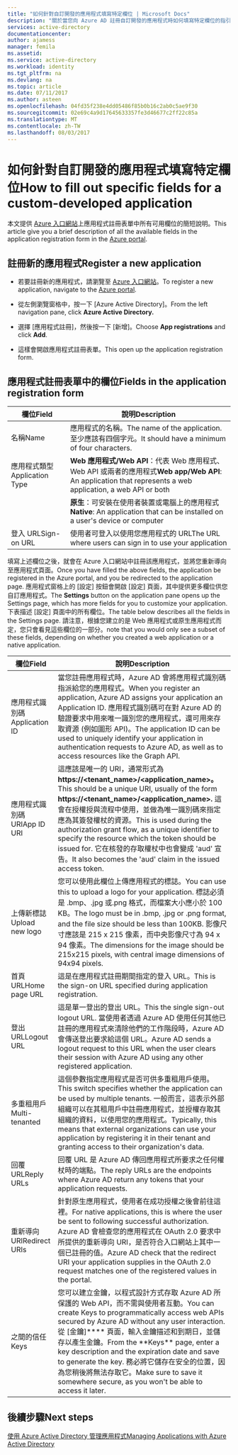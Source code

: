 ```yaml
---
title: "如何針對自訂開發的應用程式填寫特定欄位 | Microsoft Docs"
description: "關於當您向 Azure AD 註冊自訂開發的應用程式時如何填寫特定欄位的指引"
services: active-directory
documentationcenter: 
author: ajamess
manager: femila
ms.assetid: 
ms.service: active-directory
ms.workload: identity
ms.tgt_pltfrm: na
ms.devlang: na
ms.topic: article
ms.date: 07/11/2017
ms.author: asteen
ms.openlocfilehash: 04fd35f238e4dd05486f85b0b16c2ab0c5ae9f30
ms.sourcegitcommit: 02e69c4a9d17645633357fe3d46677c2ff22c85a
ms.translationtype: MT
ms.contentlocale: zh-TW
ms.lasthandoff: 08/03/2017
---
```

# <a name="how-to-fill-out-specific-fields-for-a-custom-developed-application"></a><span data-ttu-id="2ef7d-103">如何針對自訂開發的應用程式填寫特定欄位</span><span class="sxs-lookup"><span data-stu-id="2ef7d-103">How to fill out specific fields for a custom-developed application</span></span>

<span data-ttu-id="2ef7d-104">本文提供 [Azure 入口網站](https://portal.azure.com)上應用程式註冊表單中所有可用欄位的簡短說明。</span><span class="sxs-lookup"><span data-stu-id="2ef7d-104">This article give you a brief description of all the available fields in the application registration form in the [Azure portal](https://portal.azure.com).</span></span>

## <a name="register-a-new-application"></a><span data-ttu-id="2ef7d-105">註冊新的應用程式</span><span class="sxs-lookup"><span data-stu-id="2ef7d-105">Register a new application</span></span>

-   <span data-ttu-id="2ef7d-106">若要註冊新的應用程式，請瀏覽至 [Azure 入口網站](https://portal.azure.com)。</span><span class="sxs-lookup"><span data-stu-id="2ef7d-106">To register a new application, navigate to the [Azure portal](https://portal.azure.com).</span></span>

-   <span data-ttu-id="2ef7d-107">從左側瀏覽窗格中，按一下 [Azure Active Directory]。</span><span class="sxs-lookup"><span data-stu-id="2ef7d-107">From the left navigation pane, click **Azure Active Directory.**</span></span>

-   <span data-ttu-id="2ef7d-108">選擇 [應用程式註冊]，然後按一下 [新增]。</span><span class="sxs-lookup"><span data-stu-id="2ef7d-108">Choose **App registrations** and click **Add**.</span></span>

-   <span data-ttu-id="2ef7d-109">這樣會開啟應用程式註冊表單。</span><span class="sxs-lookup"><span data-stu-id="2ef7d-109">This open up the application registration form.</span></span>

## <a name="fields-in-the-application-registration-form"></a><span data-ttu-id="2ef7d-110">應用程式註冊表單中的欄位</span><span class="sxs-lookup"><span data-stu-id="2ef7d-110">Fields in the application registration form</span></span>


| <span data-ttu-id="2ef7d-111">欄位</span><span class="sxs-lookup"><span data-stu-id="2ef7d-111">Field</span></span>            | <span data-ttu-id="2ef7d-112">說明</span><span class="sxs-lookup"><span data-stu-id="2ef7d-112">Description</span></span>                                                                              |
|------------------|------------------------------------------------------------------------------------------|
| <span data-ttu-id="2ef7d-113">名稱</span><span class="sxs-lookup"><span data-stu-id="2ef7d-113">Name</span></span>             | <span data-ttu-id="2ef7d-114">應用程式的名稱。</span><span class="sxs-lookup"><span data-stu-id="2ef7d-114">The name of the application.</span></span> <span data-ttu-id="2ef7d-115">至少應該有四個字元。</span><span class="sxs-lookup"><span data-stu-id="2ef7d-115">It should have a minimum of four characters.</span></span>                |
| <span data-ttu-id="2ef7d-116">應用程式類型</span><span class="sxs-lookup"><span data-stu-id="2ef7d-116">Application Type</span></span> | <span data-ttu-id="2ef7d-117">**Web 應用程式/Web API**：代表 Web 應用程式、Web API 或兩者的應用程式</span><span class="sxs-lookup"><span data-stu-id="2ef7d-117">**Web app/Web API**: An application that represents a web application, a web API or both</span></span> 
| |<span data-ttu-id="2ef7d-118">**原生**：可安裝在使用者裝置或電腦上的應用程式</span><span class="sxs-lookup"><span data-stu-id="2ef7d-118">**Native**: An application that can be installed on a user's device or computer</span></span>           |
| <span data-ttu-id="2ef7d-119">登入 URL</span><span class="sxs-lookup"><span data-stu-id="2ef7d-119">Sign-on URL</span></span>      | <span data-ttu-id="2ef7d-120">使用者可登入以使用您應用程式的 URL</span><span class="sxs-lookup"><span data-stu-id="2ef7d-120">The URL where users can sign in to use your application</span></span>                                  |

<span data-ttu-id="2ef7d-121">填寫上述欄位之後，就會在 Azure 入口網站中註冊該應用程式，並將您重新導向至應用程式頁面。</span><span class="sxs-lookup"><span data-stu-id="2ef7d-121">Once you have filled the above fields, the application be registered in the Azure portal, and you be redirected to the application page.</span></span> <span data-ttu-id="2ef7d-122">應用程式窗格上的 [設定] 按鈕會開啟 [設定] 頁面，其中提供更多欄位供您自訂應用程式。</span><span class="sxs-lookup"><span data-stu-id="2ef7d-122">The **Settings** button on the application pane opens up the Settings page, which has more fields for you to customize your application.</span></span> <span data-ttu-id="2ef7d-123">下表描述 [設定] 頁面中的所有欄位。</span><span class="sxs-lookup"><span data-stu-id="2ef7d-123">The table below describes all the fields in the Settings page.</span></span> <span data-ttu-id="2ef7d-124">請注意，根據您建立的是 Web 應用程式或原生應用程式而定，您只會看見這些欄位的一部分。</span><span class="sxs-lookup"><span data-stu-id="2ef7d-124">note that you would only see a subset of these fields, depending on whether you created a web application or a native application.</span></span>

| <span data-ttu-id="2ef7d-125">欄位</span><span class="sxs-lookup"><span data-stu-id="2ef7d-125">Field</span></span>           | <span data-ttu-id="2ef7d-126">說明</span><span class="sxs-lookup"><span data-stu-id="2ef7d-126">Description</span></span>                                                                                                                                                                                                                                                                                                     |
|-----------------|-----------------------------------------------------------------------------------------------------------------------------------------------------------------------------------------------------------------------------------------------------------------------------------------------------------------|
| <span data-ttu-id="2ef7d-127">應用程式識別碼</span><span class="sxs-lookup"><span data-stu-id="2ef7d-127">Application ID</span></span>  | <span data-ttu-id="2ef7d-128">當您註冊應用程式時，Azure AD 會將應用程式識別碼指派給您的應用程式。</span><span class="sxs-lookup"><span data-stu-id="2ef7d-128">When you register an application, Azure AD assigns your application an Application ID.</span></span> <span data-ttu-id="2ef7d-129">應用程式識別碼可在對 Azure AD 的驗證要求中用來唯一識別您的應用程式，還可用來存取資源 (例如圖形 API)。</span><span class="sxs-lookup"><span data-stu-id="2ef7d-129">The application ID can be used to uniquely identify your application in authentication requests to Azure AD, as well as to access resources like the Graph API.</span></span>                                                          |
| <span data-ttu-id="2ef7d-130">應用程式識別碼 URI</span><span class="sxs-lookup"><span data-stu-id="2ef7d-130">App ID URI</span></span>      | <span data-ttu-id="2ef7d-131">這應該是唯一的 URI，通常形式為 **https://&lt;tenant\_name&gt;/&lt;application\_name&gt;。**</span><span class="sxs-lookup"><span data-stu-id="2ef7d-131">This should be a unique URI, usually of the form **https://&lt;tenant\_name&gt;/&lt;application\_name&gt;.**</span></span> <span data-ttu-id="2ef7d-132">這會在授權授與流程中使用，並做為唯一識別碼來指定應為其簽發權杖的資源。</span><span class="sxs-lookup"><span data-stu-id="2ef7d-132">This is used during the authorization grant flow, as a unique identifier to specify the resource which the token should be issued for.</span></span> <span data-ttu-id="2ef7d-133">它在核發的存取權杖中也會變成 'aud' 宣告。</span><span class="sxs-lookup"><span data-stu-id="2ef7d-133">It also becomes the 'aud' claim in the issued access token.</span></span> |
| <span data-ttu-id="2ef7d-134">上傳新標誌</span><span class="sxs-lookup"><span data-stu-id="2ef7d-134">Upload new logo</span></span> | <span data-ttu-id="2ef7d-135">您可以使用此欄位上傳應用程式的標誌。</span><span class="sxs-lookup"><span data-stu-id="2ef7d-135">You can use this to upload a logo for your application.</span></span> <span data-ttu-id="2ef7d-136">標誌必須是 .bmp、.jpg 或.png 格式，而檔案大小應小於 100 KB。</span><span class="sxs-lookup"><span data-stu-id="2ef7d-136">The logo must be in .bmp, .jpg or .png format, and the file size should be less than 100KB.</span></span> <span data-ttu-id="2ef7d-137">影像尺寸應該是 215 x 215 像素，而中央影像尺寸為 94 x 94 像素。</span><span class="sxs-lookup"><span data-stu-id="2ef7d-137">The dimensions for the image should be 215x215 pixels, with central image dimensions of 94x94 pixels.</span></span>                                                       |
| <span data-ttu-id="2ef7d-138">首頁 URL</span><span class="sxs-lookup"><span data-stu-id="2ef7d-138">Home page URL</span></span>   | <span data-ttu-id="2ef7d-139">這是在應用程式註冊期間指定的登入 URL。</span><span class="sxs-lookup"><span data-stu-id="2ef7d-139">This is the sign-on URL specified during application registration.</span></span>                                                                                                                                                                                                                                              |
| <span data-ttu-id="2ef7d-140">登出 URL</span><span class="sxs-lookup"><span data-stu-id="2ef7d-140">Logout URL</span></span>      | <span data-ttu-id="2ef7d-141">這是單一登出的登出 URL。</span><span class="sxs-lookup"><span data-stu-id="2ef7d-141">This the single sign-out logout URL.</span></span> <span data-ttu-id="2ef7d-142">當使用者透過 Azure AD 使用任何其他已註冊的應用程式來清除他們的工作階段時，Azure AD 會傳送登出要求給這個 URL。</span><span class="sxs-lookup"><span data-stu-id="2ef7d-142">Azure AD sends a logout request to this URL when the user clears their session with Azure AD using any other registered application.</span></span>                                                                                                                                       |
| <span data-ttu-id="2ef7d-143">多重租用戶</span><span class="sxs-lookup"><span data-stu-id="2ef7d-143">Multi-tenanted</span></span>  | <span data-ttu-id="2ef7d-144">這個參數指定應用程式是否可供多重租用戶使用。</span><span class="sxs-lookup"><span data-stu-id="2ef7d-144">This switch specifies whether the application can be used by multiple tenants.</span></span> <span data-ttu-id="2ef7d-145">一般而言，這表示外部組織可以在其租用戶中註冊應用程式，並授權存取其組織的資料，以使用您的應用程式。</span><span class="sxs-lookup"><span data-stu-id="2ef7d-145">Typically, this means that external organizations can use your application by registering it in their tenant and granting access to their organization's data.</span></span>                                                                   |
| <span data-ttu-id="2ef7d-146">回覆 URL</span><span class="sxs-lookup"><span data-stu-id="2ef7d-146">Reply URLs</span></span>      | <span data-ttu-id="2ef7d-147">回覆 URL 是 Azure AD 傳回應用程式所要求之任何權杖時的端點。</span><span class="sxs-lookup"><span data-stu-id="2ef7d-147">The reply URLs are the endpoints where Azure AD return any tokens that your application requests.</span></span>                                                                                                                                                                                                          |
| <span data-ttu-id="2ef7d-148">重新導向 URI</span><span class="sxs-lookup"><span data-stu-id="2ef7d-148">Redirect URIs</span></span>   | <span data-ttu-id="2ef7d-149">針對原生應用程式，使用者在成功授權之後會前往這裡。</span><span class="sxs-lookup"><span data-stu-id="2ef7d-149">For native applications, this is where the user be sent to following successful authorization.</span></span> <span data-ttu-id="2ef7d-150">Azure AD 會檢查您的應用程式在 OAuth 2.0 要求中所提供的重新導向 URI，是否符合入口網站上其中一個已註冊的值。</span><span class="sxs-lookup"><span data-stu-id="2ef7d-150">Azure AD check that the redirect URI your application supplies in the OAuth 2.0 request matches one of the registered values in the portal.</span></span>                                                            |
| <span data-ttu-id="2ef7d-151">之間的信任</span><span class="sxs-lookup"><span data-stu-id="2ef7d-151">Keys</span></span>            | <span data-ttu-id="2ef7d-152">您可以建立金鑰，以程式設計方式存取 Azure AD 所保護的 Web API，而不需與使用者互動。</span><span class="sxs-lookup"><span data-stu-id="2ef7d-152">You can create Keys to programmatically access web APIs secured by Azure AD without any user interaction.</span></span> <span data-ttu-id="2ef7d-153">從 [金鑰]\*\*\*\* 頁面，輸入金鑰描述和到期日，並儲存以產生金鑰。</span><span class="sxs-lookup"><span data-stu-id="2ef7d-153">From the \*\*Keys\*\* page, enter a key description and the expiration date and save to generate the key.</span></span> <span data-ttu-id="2ef7d-154">務必將它儲存在安全的位置，因為您稍後將無法存取它。</span><span class="sxs-lookup"><span data-stu-id="2ef7d-154">Make sure to save it somewhere secure, as you won't be able to access it later.</span></span>             |

## <a name="next-steps"></a><span data-ttu-id="2ef7d-155">後續步驟</span><span class="sxs-lookup"><span data-stu-id="2ef7d-155">Next steps</span></span>
[<span data-ttu-id="2ef7d-156">使用 Azure Active Directory 管理應用程式</span><span class="sxs-lookup"><span data-stu-id="2ef7d-156">Managing Applications with Azure Active Directory</span></span>](active-directory-enable-sso-scenario.md)
